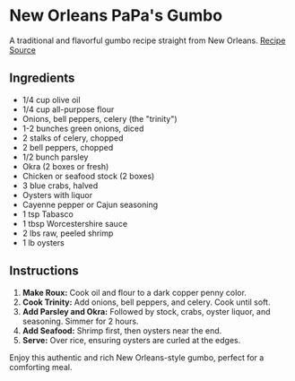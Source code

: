 # New Orleans PaPa's Gumbo

A traditional and flavorful gumbo recipe straight from New Orleans. [Recipe Source](https://www.reddit.com/r/FoodPorn/comments/xvdoyw/we_finally_had_gumbo_weather_in_new_orleans_so/)

## Ingredients

- 1/4 cup olive oil
- 1/4 cup all-purpose flour
- Onions, bell peppers, celery (the "trinity")
- 1-2 bunches green onions, diced
- 2 stalks of celery, chopped
- 2 bell peppers, chopped
- 1/2 bunch parsley
- Okra (2 boxes or fresh)
- Chicken or seafood stock (2 boxes)
- 3 blue crabs, halved
- Oysters with liquor
- Cayenne pepper or Cajun seasoning
- 1 tsp Tabasco
- 1 tbsp Worcestershire sauce
- 2 lbs raw, peeled shrimp
- 1 lb oysters

## Instructions

1. **Make Roux:** Cook oil and flour to a dark copper penny color.
2. **Cook Trinity:** Add onions, bell peppers, and celery. Cook until soft.
3. **Add Parsley and Okra:** Followed by stock, crabs, oyster liquor, and seasoning. Simmer for 2 hours.
4. **Add Seafood:** Shrimp first, then oysters near the end.
5. **Serve:** Over rice, ensuring oysters are curled at the edges.

Enjoy this authentic and rich New Orleans-style gumbo, perfect for a comforting meal.
